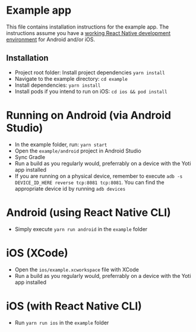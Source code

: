 # Example app

This file contains installation instructions for the example app.
The instructions assume you have a [working React Native development environment](https://reactnative.dev/docs/getting-started) for Android and/or iOS.

## Installation
- Project root folder: Install project dependencies `yarn install`
- Navigate to the example directory: `cd example`
- Install dependencies: `yarn install`
- Install pods if you intend to run on iOS: `cd ios && pod install`

# Running on Android (via Android Studio)

- In the example folder, run: `yarn start`
- Open the `example/android` project in Android Studio
- Sync Gradle
- Run a build as you regularly would, preferrably on a device with the Yoti app installed
- If you are running on a physical device, remember to execute `adb -s DEVICE_ID_HERE reverse tcp:8081 tcp:8081`. You can find the appropriate device id by running `adb devices`

# Android (using React Native CLI)
- Simply execute `yarn run android` in the `example` folder

# iOS (XCode)
- Open the `ios/example.xcworkspace` file with XCode
- Run a build as you regularly would, preferrably on a device with the Yoti app installed

# iOS (with React Native CLI)
- Run `yarn run ios` in the `example` folder


